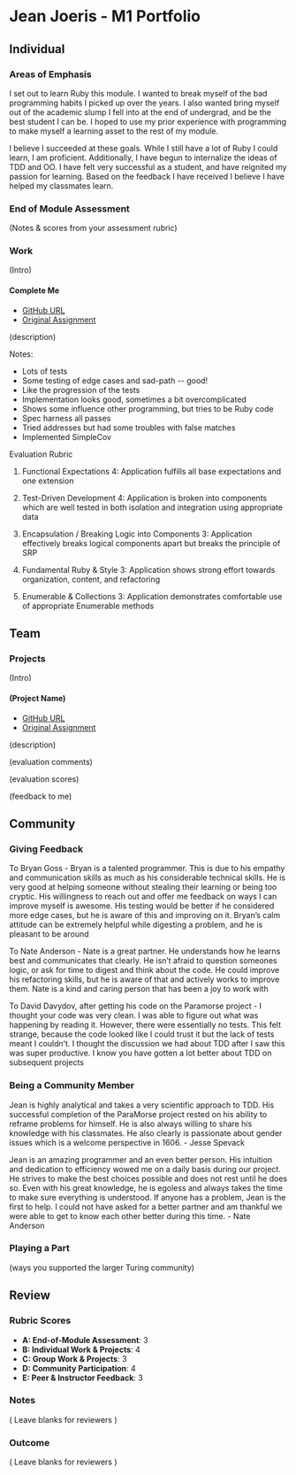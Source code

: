 # Jean Joeris - M1 Portfolio
## Individual

### Areas of Emphasis

I set out to learn Ruby this module. I wanted to break myself of the bad programming habits I picked up over the years.
I also wanted bring myself out of the academic slump I fell into at the end of undergrad, and be the best student I can be.
I hoped to use my prior experience with programming to make myself a learning asset to the rest of my module.

I believe I succeeded at these goals. While I still have a lot of Ruby I could learn, I am proficient. Additionally, I have 
begun to internalize the ideas of TDD and OO. I have felt very successful as a student, and have reignited my passion for 
learning. Based on the feedback I have received I believe I have helped my classmates learn.

### End of Module Assessment

(Notes & scores from your assessment rubric)

### Work

(Intro)

#### Complete Me

* [GitHub URL](https://github.com/JeanJoeris/complete_me)
* [Original Assignment](https://github.com/turingschool/ruby-submissions/blob/master/1606-b/complete_me/peter_jean_joeris.markdown)

(description)

Notes:

* Lots of tests
* Some testing of edge cases and sad-path -- good!
* Like the progression of the tests
* Implementation looks good, sometimes a bit overcomplicated
* Shows some influence other programming, but tries to be Ruby code
* Spec harness all passes
* Tried addresses but had some troubles with false matches
* Implemented SimpleCov


Evaluation Rubric

1. Functional Expectations
  4: Application fulfills all base expectations and one extension


2. Test-Driven Development
  4: Application is broken into components which are well tested in both isolation and integration using appropriate data


3. Encapsulation / Breaking Logic into Components
  3: Application effectively breaks logical components apart but breaks the principle of SRP


4. Fundamental Ruby & Style
  3: Application shows strong effort towards organization, content, and refactoring


5. Enumerable & Collections
  3: Application demonstrates comfortable use of appropriate Enumerable methods

## Team

### Projects

(Intro)

#### (Project Name)

* [GitHub URL]()
* [Original Assignment]()

(description)

(evaluation comments)

(evaluation scores)

(feedback to me)

## Community

### Giving Feedback

To Bryan Goss - 
Bryan is a talented programmer. This is due to his empathy and communication skills as much as his considerable technical skills. He is very good at helping someone without stealing their learning or being too cryptic. His willingness to reach out and offer me feedback on ways I can improve myself is awesome. His testing would be better if he considered more edge cases, but he is aware of this and improving on it. Bryan’s calm attitude can be extremely helpful while digesting a problem, and he is pleasant to be around

To Nate Anderson -
Nate is a great partner. He understands how he learns best and communicates that clearly. He isn’t afraid to question someones logic, or ask for time to digest and think about the code. He could improve his refactoring skills, but he is aware of that and actively works to improve them. Nate is a kind and caring person that has been a joy to work with

To David Davydov, after getting his code on the Paramorse project - 
I thought your code was very clean. I was able to figure out what was happening by reading it. However, there were essentially no tests. This felt strange, because the code looked like I could trust it but the lack of tests meant I couldn’t. I thought the discussion we had about TDD after I saw this was super productive. I know you have gotten a lot better about TDD on subsequent projects

### Being a Community Member

Jean is highly analytical and takes a very scientific approach to TDD. His successful completion of the ParaMorse project rested on his ability to reframe problems for himself. He is also always willing to share his knowledge with his classmates. He also clearly is passionate about gender issues which is a welcome perspective in 1606. - Jesse Spevack

Jean is an amazing programmer and an even better person. His intuition and dedication to efficiency wowed me on a daily basis during our project. He strives to make the best choices possible and does not rest until he does so. Even with his great knowledge, he is egoless and always takes the time to make sure everything is understood. If anyone has a problem, Jean is the first to help. I could not have asked for a better partner and am thankful we were able to get to know each other better during this time. - Nate Anderson

### Playing a Part

(ways you supported the larger Turing community)

## Review

### Rubric Scores

* **A: End-of-Module Assessment**: 3
* **B: Individual Work & Projects**: 4
* **C: Group Work & Projects**: 3
* **D: Community Participation**: 4
* **E: Peer & Instructor Feedback**: 3

### Notes

( Leave blanks for reviewers )

### Outcome

( Leave blanks for reviewers )
